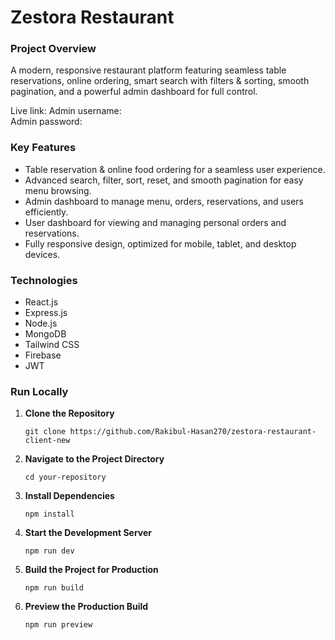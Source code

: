 # Zestora Restaurant

### Project Overview
A modern, responsive restaurant platform featuring seamless table reservations, online ordering, smart search with filters & sorting, smooth pagination, and a powerful admin dashboard for full control.

Live link: 
Admin username:  
Admin password: 


### Key Features

- Table reservation & online food ordering for a seamless user experience.  
- Advanced search, filter, sort, reset, and smooth pagination for easy menu browsing.  
- Admin dashboard to manage menu, orders, reservations, and users efficiently.  
- User dashboard for viewing and managing personal orders and reservations.  
- Fully responsive design, optimized for mobile, tablet, and desktop devices.


### Technologies

- React.js
- Express.js
- Node.js
- MongoDB
- Tailwind CSS
- Firebase
- JWT


### Run Locally

1. **Clone the Repository**
    ```  
    git clone https://github.com/Rakibul-Hasan270/zestora-restaurant-client-new
    ```
2. **Navigate to the Project Directory**
    ``` 
    cd your-repository
    ```
3. **Install Dependencies**
    ```  
    npm install
    ```
4. **Start the Development Server**
    ```  
    npm run dev
    ```
5. **Build the Project for Production**
    ```  
    npm run build
    ```
6. **Preview the Production Build**
    ```  
    npm run preview
    ```